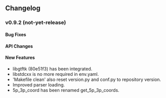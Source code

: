 ## Changelog

### v0.9.2 (not-yet-release)

#### Bug Fixes

#### API Changes


#### New Features

- libgtftk (80e51f3) has been integrated.
- libstdcxx is no more required in env.yaml.
- 'Makefile clean' also reset version.py and conf.py to repository version.
- Improved parser loading.
- 5p_3p_coord has been renamed get_5p_3p_coords.
	
	
 	
